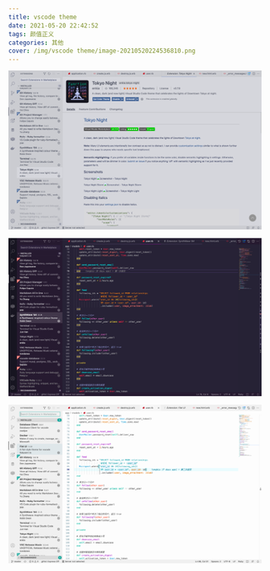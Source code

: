 ```yaml
---
title: vscode theme
date: 2021-05-20 22:42:52
tags: 颜值正义
categories: 其他
cover: /img/vscode theme/image-20210520224536810.png
---
```


![image-20210520224536810](../img/vscode-theme/image-20210520224536810.png)

![image-20210520224601310](../img/vscode-theme/image-20210520224601310.png)

![image-20210520224635558](../img/vscode-theme/image-20210520224635558.png)

